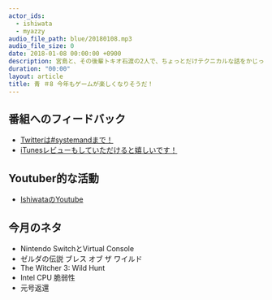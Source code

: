 ```yaml
---
actor_ids:
  - ishiwata
  - myazzy
audio_file_path: blue/20180108.mp3
audio_file_size: 0
date: 2018-01-08 00:00:00 +0900
description: 宮島と、その後輩トキオ石渡の2人で、ちょっとだけテクニカルな話をかじっちゃおう！という趣旨で始めた、systemand.onlineのサブチャンネル青です。
duration: "00:00"
layout: article
title: 青 ＃8 今年もゲームが楽しくなりそうだ！
---
```

## 番組へのフィードバック
* [Twitterは#systemandまで！](https://twitter.com/search?q=%23systemand)
* [iTunesレビューもしていただけると嬉しいです！](https://itunes.apple.com/jp/podcast/systemand-online/id1205168408?mt=2)

## Youtuber的な活動

* [IshiwataのYoutube](https://www.youtube.com/channel/UC0dN6GcdwpQA-WdSfI2tmZQ)

## 今月のネタ
* Nintendo SwitchとVirtual Console
* ゼルダの伝説 ブレス オブ ザ ワイルド
* The Witcher 3: Wild Hunt
* Intel CPU 脆弱性
* 元号返還

